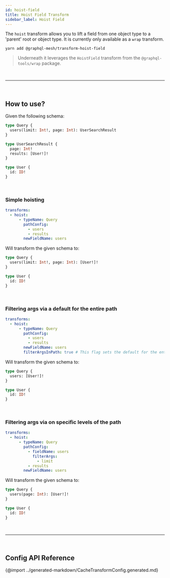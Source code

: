 ```yaml
---
id: hoist-field
title: Hoist Field Transform
sidebar_label: Hoist Field
---
```


The `hoist` transform allows you to lift a field from one object type to a 'parent' root or object type. It is currently only available as a `wrap` transform.

```
yarn add @graphql-mesh/transform-hoist-field
```

> Underneath it leverages the `HoistField` transform from the `@graphql-tools/wrap` package.



<p>&nbsp;</p>

------

<p>&nbsp;</p>


## How to use?

Given the following schema:
```graphql
type Query {
  users(limit: Int!, page: Int): UserSearchResult
}

type UserSearchResult {
  page: Int!
  results: [User!]!
}

type User {
  id: ID!
}
```



<p>&nbsp;</p>

### Simple hoisting

```yaml
transforms:
  - hoist:
      - typeName: Query
        pathConfig:
          - users
          - results
        newFieldName: users
```

Will transform the given schema to:
```graphql
type Query {
  users(limit: Int!, page: Int): [User!]!
}

type User {
  id: ID!
}
```



<p>&nbsp;</p>

### Filtering args via a default for the entire path
```yaml
transforms:
  - hoist:
      - typeName: Query
        pathConfig:
          - users
          - results
        newFieldName: users
        filterArgsInPath: true # This flag sets the default for the entire path

```
Will transform the given schema to:
```graphql
type Query {
  users: [User!]!
}

type User {
  id: ID!
}
```



<p>&nbsp;</p>

### Filtering args via on specific levels of the path
```yaml
transforms:
  - hoist:
      - typeName: Query
        pathConfig:
          - fieldName: users
            filterArgs:
              - limit
          - results
        newFieldName: users

```
Will transform the given schema to:
```graphql
type Query {
  users(page: Int): [User!]!
}

type User {
  id: ID!
}
```



<p>&nbsp;</p>

------

<p>&nbsp;</p>


## Config API Reference

{@import ../generated-markdown/CacheTransformConfig.generated.md}
